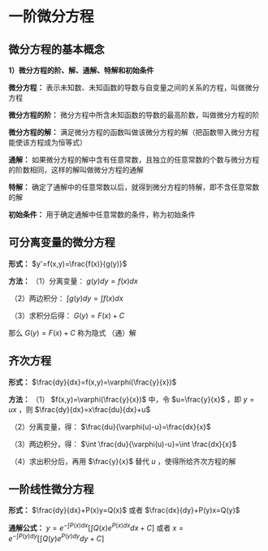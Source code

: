 # 一阶微分方程

## 微分方程的基本概念

**1）微分方程的阶、解、通解、特解和初始条件**

**微分方程：** 表示未知数、未知函数的导数与自变量之间的关系的方程，叫做微分方程

**微分方程的阶：** 微分方程中所含未知函数的导数的最高阶数，叫做微分方程的阶

**微分方程的解：** 满足微分方程的函数叫做该微分方程的解（把函数带入微分方程能使该方程成为恒等式）

**通解：** 如果微分方程的解中含有任意常数，且独立的任意常数的个数与微分方程的阶数相同，这样的解叫做微分方程的通解

**特解：** 确定了通解中的任意常数以后，就得到微分方程的特解，即不含任意常数的解

**初始条件：** 用于确定通解中任意常数的条件，称为初始条件

## 可分离变量的微分方程

**形式：**  $y'=f(x,y)=\frac{f(x)}{g(y)}$

**方法：** （1）分离变量： $g(y)dy=f(x)dx$

​ （2）两边积分： $\int g(y)dy=\int f(x)dx$

​ （3）求积分后得： $G(y)=F(x)+C$

那么 $G(y)=F(x)+C$ 称为隐式 （通）解

## 齐次方程

**形式：**  $\frac{dy}{dx}=f(x,y)=\varphi(\frac{y}{x})$

**方法：** （1） $f(x,y)=\varphi(\frac{y}{x})$ 中，令 $u=\frac{y}{x}$ ，即 $y=ux$ ，则 $\frac{dy}{dx}=x\frac{du}{dx}+u$

​ （2）分离变量，得： $\frac{du}{\varphi(u)-u}=\frac{dx}{x}$

​ （3）两边积分，得： $\int \frac{du}{\varphi(u)-u}=\int \frac{dx}{x}$

​ （4）求出积分后，再用 $\frac{y}{x}$ 替代 $u$ ，使得所给齐次方程的解

## 一阶线性微分方程

**形式：** $\frac{dy}{dx}+P(x)y=Q(x)$ 或者 $\frac{dx}{dy}+P(y)x=Q(y)$

**通解公式：**  $y=e^{-\int P(x)dx}[\int Q(x)e^{P(x)dx}dx+C]$ 或者 $x=e^{-\int P(y)dy}[\int Q(y)e^{P(y)dy}dy+C]$
